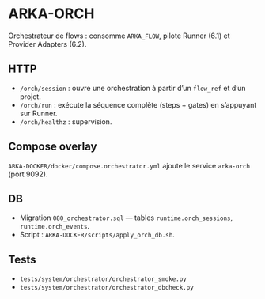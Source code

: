 # ARKA-ORCH

Orchestrateur de flows : consomme `ARKA_FLOW`, pilote Runner (6.1) et Provider Adapters (6.2).

## HTTP
- `/orch/session` : ouvre une orchestration à partir d’un `flow_ref` et d’un projet.
- `/orch/run` : exécute la séquence complète (steps + gates) en s’appuyant sur Runner.
- `/orch/healthz` : supervision.

## Compose overlay
`ARKA-DOCKER/docker/compose.orchestrator.yml` ajoute le service `arka-orch` (port 9092).

## DB
- Migration `080_orchestrator.sql` — tables `runtime.orch_sessions`, `runtime.orch_events`.
- Script : `ARKA-DOCKER/scripts/apply_orch_db.sh`.

## Tests
- `tests/system/orchestrator/orchestrator_smoke.py`
- `tests/system/orchestrator/orchestrator_dbcheck.py`

